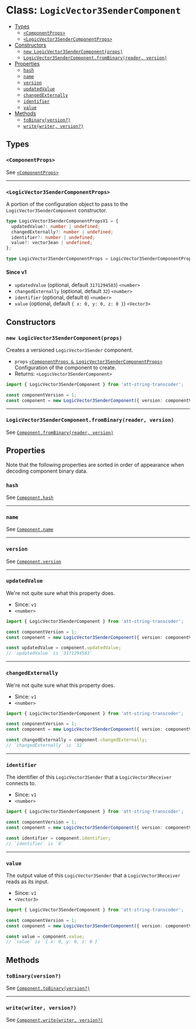 # Class: `LogicVector3SenderComponent`

- [Types](#types)
  - [`<ComponentProps>`](#componentprops)
  - [`<LogicVector3SenderComponentProps>`](#logicvector3sendercomponentprops)
- [Constructors](#constructors)
  - [`new LogicVector3SenderComponent(props)`](#new-logicvector3sendercomponentprops)
  - [`LogicVector3SenderComponent.fromBinary(reader, version)`](#logicvector3sendercomponentfrombinaryreader-version)
- [Properties](#properties)
  - [`hash`](#hash)
  - [`name`](#name)
  - [`version`](#version)
  - [`updatedValue`](#updatedvalue)
  - [`changedExternally`](#changedexternally)
  - [`identifier`](#identifier)
  - [`value`](#value)
- [Methods](#methods)
  - [`toBinary(version?)`](#tobinaryversion)
  - [`write(writer, version?)`](#writewriter-version)

## Types

### `<ComponentProps>`

See [`<ComponentProps>`](./Component.md#componentprops)

---

### `<LogicVector3SenderComponentProps>`

A portion of the configuration object to pass to the `LogicVector3SenderComponent` constructor.

```ts
type LogicVector3SenderComponentPropsV1 = {
  updatedValue?: number | undefined;
  changedExternally?: number | undefined;
  identifier?: number | undefined;
  value?: vector3ean | undefined;
};

type LogicVector3SenderComponentProps = LogicVector3SenderComponentPropsV1;
```

#### Since v1

- `updatedValue` (optional, default `3171294583`) `<number>`
- `changedExternally` (optional, default `32`) `<number>`
- `identifier` (optional, default `0`) `<number>`
- `value` (optional, default `{ x: 0, y: 0, z: 0 }`) `<Vector3>`

## Constructors

### `new LogicVector3SenderComponent(props)`

Creates a versioned `LogicVector3Sender` component.

- `props` [`<ComponentProps & LogicVector3SenderComponentProps>`](#types) Configuration of the component to create.
- Returns: `<LogicVector3SenderComponent>`

```ts
import { LogicVector3SenderComponent } from 'att-string-transcoder';

const componentVersion = 1;
const component = new LogicVector3SenderComponent({ version: componentVersion });
```

---

### `LogicVector3SenderComponent.fromBinary(reader, version)`

See [`Component.fromBinary(reader, version)`](./Component.md#componentfrombinaryreader-version)

## Properties

Note that the following properties are sorted in order of appearance when decoding component binary data.

### `hash`

See [`Component.hash`](./Component.md#hash)

---

### `name`

See [`Component.name`](./Component.md#name)

---

### `version`

See [`Component.version`](./Component.md#version)

---

### `updatedValue`

We're not quite sure what this property does.

- Since: `v1`
- `<number>`

```ts
import { LogicVector3SenderComponent } from 'att-string-transcoder';

const componentVersion = 1;
const component = new LogicVector3SenderComponent({ version: componentVersion });

const updatedValue = component.updatedValue;
// `updatedValue` is `3171294583`
```

---

### `changedExternally`

We're not quite sure what this property does.

- Since: `v1`
- `<number>`

```ts
import { LogicVector3SenderComponent } from 'att-string-transcoder';

const componentVersion = 1;
const component = new LogicVector3SenderComponent({ version: componentVersion });

const changedExternally = component.changedExternally;
// `changedExternally` is `32`
```

---

### `identifier`

The identifier of this `LogicVector3Sender` that a `LogicVector3Receiver` connects to.

- Since: `v1`
- `<number>`

```ts
import { LogicVector3SenderComponent } from 'att-string-transcoder';

const componentVersion = 1;
const component = new LogicVector3SenderComponent({ version: componentVersion });

const identifier = component.identifier;
// `identifier` is `0`
```

---

### `value`

The output value of this `LogicVector3Sender` that a `LogicVector3Receiver` reads as its input.

- Since: `v1`
- `<Vector3>`

```ts
import { LogicVector3SenderComponent } from 'att-string-transcoder';

const componentVersion = 1;
const component = new LogicVector3SenderComponent({ version: componentVersion });

const value = component.value;
// `value` is `{ x: 0, y: 0, z: 0 }`
```

## Methods

### `toBinary(version?)`

See [`Component.toBinary(version?)`](./Component.md#tobinaryversion)

---

### `write(writer, version?)`

See [`Component.write(writer, version?)`](./Component.md#writewriter-version)
